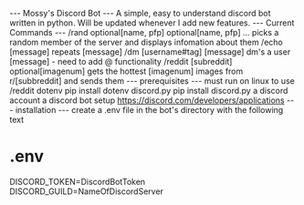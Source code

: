 --- Mossy's Discord Bot ---
A simple, easy to understand discord bot written in python. Will be updated whenever I add new features.
--- Current Commands ---
/rand optional[name, pfp] optional[name, pfp] ...
	picks a random member of the server and displays infomation about them
/echo [message]
	repeats [message]
/dm [username#tag] [message]
	dm's a user [message]
	- need to add @ functionality
/reddit [subreddit] optional[imagenum]
	gets the hottest [imagenum] images from r/[subbreddit] and sends them
--- prerequisites ---
must run on linux to use /reddit
dotenv
	pip install dotenv
discord.py
	pip install discord.py
a discord account
a discord bot setup https://discord.com/developers/applications
--- installation ---
create a .env file in the bot's directory with the following text

# .env
DISCORD_TOKEN=DiscordBotToken
DISCORD_GUILD=NameOfDiscordServer
